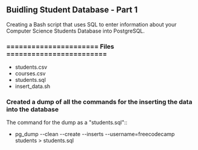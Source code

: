 ## Buidling Student Database - Part 1

Creating a Bash script that uses SQL to enter information about your Computer Science Students Database into PostgreSQL.

### ====================== Files ========================
* students.csv
* courses.csv
* students.sql
* insert_data.sh

### Created a dump of all the commands for the inserting the data into the database
The command for the dump as a "students.sql"::
  * pg_dump --clean --create --inserts --username=freecodecamp students > students.sql
